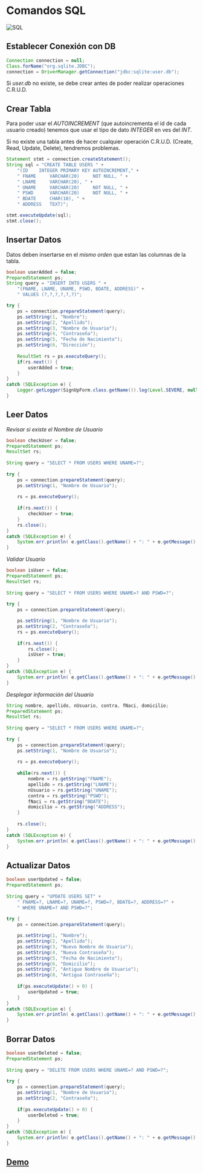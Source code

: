 # Comandos SQL
![SQL](https://udemy-images.udemy.com/course/750x422/46674_1196_6.jpg)

## Establecer Conexión con DB
```java
Connection connection = null;
Class.forName("org.sqlite.JDBC");
connection = DriverManager.getConnection("jdbc:sqlite:user.db");
```	
Si _user.db_ no existe, se debe crear antes de poder realizar operaciones C.R.U.D.


## Crear Tabla
Para poder usar el _AUTOINCREMENT_ (que autoincrementa el id de cada usuario creado) tenemos que usar el tipo de dato _INTEGER_ en ves del _INT_.

Si no existe una tabla antes de hacer cualquier operación C.R.U.D. (Create, Read, Update, Delete), tendremos problemas.

```java
Statement stmt = connection.createStatement();
String sql = "CREATE TABLE USERS " +
	"(ID	INTEGER	PRIMARY KEY	AUTOINCREMENT," +
	" FNAME		VARCHAR(20)		NOT NULL, " + 
	" LNAME		VARCHAR(20), " + 
	" UNAME		VARCHAR(20)		NOT NULL, " + 
	" PSWD		VARCHAR(20)		NOT NULL, " + 
	" BDATE		CHAR(10), " + 
	" ADDRESS	TEXT)";

stmt.executeUpdate(sql);
stmt.close();
```

## Insertar Datos
Datos deben insertarse en el _mismo orden_ que estan las columnas de la tabla.

```java
boolean userAdded = false;
PreparedStatement ps;
String query = "INSERT INTO USERS " + 
	"(FNAME, LNAME, UNAME, PSWD, BDATE, ADDRESS)" + 
	" VALUES (?,?,?,?,?,?)";

try {
	ps = connection.prepareStatement(query);
	ps.setString(1, "Nombre");
	ps.setString(2, "Apellido");
	ps.setString(3, "Nombre de Usuario");
	ps.setString(4, "Contraseña");
	ps.setString(5, "Fecha de Nacimiento");
	ps.setString(6, "Dirección");
	
	ResultSet rs = ps.executeQuery();
	if(rs.next()) {
		userAdded = true;
	} 
}
catch (SQLException e) {
	Logger.getLogger(SignUpForm.class.getName()).log(Level.SEVERE, null, e);
}
```

## Leer Datos

_Revisar si existe el Nombre de Usuario_

```java
boolean checkUser = false;
PreparedStatement ps;
ResultSet rs;
    
String query = "SELECT * FROM USERS WHERE UNAME=?";
    
try {
    ps = connection.prepareStatement(query);
    ps.setString(1, "Nombre de Usuario");
    
    rs = ps.executeQuery();
    
    if(rs.next()) {
        checkUser = true;
    }
    rs.close();
} 
catch (SQLException e) {
    System.err.println( e.getClass().getName() + ": " + e.getMessage() );
}
```

_Validar Usuario_

```java
boolean isUser = false;
PreparedStatement ps;
ResultSet rs;
    
String query = "SELECT * FROM USERS WHERE UNAME=? AND PSWD=?";
    
try {
    ps = connection.prepareStatement(query);

    ps.setString(1, "Nombre de Usuario");
    ps.setString(2, "Contraseña");
    rs = ps.executeQuery();
    
    if(rs.next()) {
        rs.close();
        isUser = true;
    }
}  
catch (SQLException e) {
	System.err.println( e.getClass().getName() + ": " + e.getMessage() );
}
```

_Desplegar información del Usuario_

```java
String nombre, apellido, nUsuario, contra, fNaci, domicilio;
PreparedStatement ps;
ResultSet rs;
    
String query = "SELECT * FROM USERS WHERE UNAME=?";
    
try {
    ps = connection.prepareStatement(query);
    ps.setString(1, "Nombre de Usuario");
    
    rs = ps.executeQuery();
    
    while(rs.next()) {
    	nombre = rs.getString("FNAME");
    	apellido = rs.getString("LNAME");
    	nUsuario = rs.getString("UNAME");
    	contra = rs.getString("PSWD");
    	fNaci = rs.getString("BDATE");
    	domicilio = rs.getString("ADDRESS");
    }
    
    rs.close();
}  
catch (SQLException e) {
    System.err.println( e.getClass().getName() + ": " + e.getMessage() );
}

```

## Actualizar Datos
```java
boolean userUpdated = false;
PreparedStatement ps;
    
String query = "UPDATE USERS SET" +
	" FNAME=?, LNAME=?, UNAME=?, PSWD=?, BDATE=?, ADDRESS=?" +
	" WHERE UNAME=? AND PSWD=?";
    
try {
    ps = connection.prepareStatement(query);

	ps.setString(1, "Nombre");
	ps.setString(2, "Apellido");
	ps.setString(3, "Nuevo Nombre de Usuario");
	ps.setString(4, "Nueva Contraseña");
	ps.setString(5, "Fecha de Nacimiento");
	ps.setString(6, "Domicilio");
	ps.setString(7, "Antiguo Nombre de Usuario");
	ps.setString(8, "Antigua Contraseña");
    
    if(ps.executeUpdate() > 0) {
        userUpdated = true;
    }
}  
catch (SQLException e) {
    System.err.println( e.getClass().getName() + ": " + e.getMessage() );
} 
```

## Borrar Datos
```java
boolean userDeleted = false;
PreparedStatement ps;
    
String query = "DELETE FROM USERS WHERE UNAME=? AND PSWD=?";
    
try {
    ps = connection.prepareStatement(query);
    ps.setString(1, "Nombre de Usuario");
    ps.setString(2, "Contraseña");
    
    if(ps.executeUpdate() > 0) {
        userDeleted = true;
    }
}  
catch (SQLException e) {
    System.err.println( e.getClass().getName() + ": " + e.getMessage() );
}
```

## [Demo](/Talleres/JavaSQLite/Demo.md)